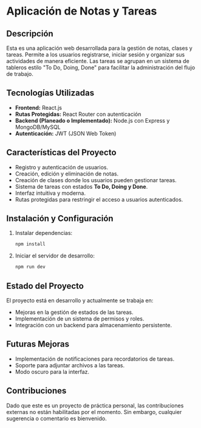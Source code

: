 # Aplicación de Notas y Tareas

## Descripción

Esta es una aplicación web desarrollada para la gestión de notas, clases y tareas. Permite a los usuarios registrarse, iniciar sesión y organizar sus actividades de manera eficiente. Las tareas se agrupan en un sistema de tableros estilo "To Do, Doing, Done" para facilitar la administración del flujo de trabajo.

## Tecnologías Utilizadas

- **Frontend:** React.js
- **Rutas Protegidas:** React Router con autenticación
- **Backend (Planeado o Implementado):** Node.js con Express y MongoDB/MySQL
- **Autenticación:** JWT (JSON Web Token)

## Características del Proyecto

- Registro y autenticación de usuarios.
- Creación, edición y eliminación de notas.
- Creación de clases donde los usuarios pueden gestionar tareas.
- Sistema de tareas con estados **To Do, Doing y Done**.
- Interfaz intuitiva y moderna.
- Rutas protegidas para restringir el acceso a usuarios autenticados.

## Instalación y Configuración

1. Instalar dependencias:
   ```bash
   npm install
   ```
2. Iniciar el servidor de desarrollo:
   ```bash
   npm run dev
   ```

## Estado del Proyecto

El proyecto está en desarrollo y actualmente se trabaja en:

- Mejoras en la gestión de estados de las tareas.
- Implementación de un sistema de permisos y roles.
- Integración con un backend para almacenamiento persistente.

## Futuras Mejoras

- Implementación de notificaciones para recordatorios de tareas.
- Soporte para adjuntar archivos a las tareas.
- Modo oscuro para la interfaz.

## Contribuciones

Dado que este es un proyecto de práctica personal, las contribuciones externas no están habilitadas por el momento. Sin embargo, cualquier sugerencia o comentario es bienvenido.
